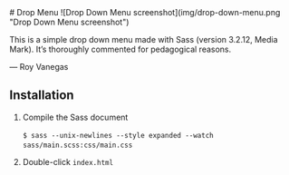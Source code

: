 <meta charset="utf-8">
# Drop Menu
![Drop Down Menu screenshot](img/drop-down-menu.png "Drop Down Menu screenshot")

This is a simple drop down menu made with Sass (version 3.2.12, Media Mark). It’s thoroughly commented for pedagogical reasons.

— Roy Vanegas

## Installation
1. Compile the Sass document

     `$ sass --unix-newlines --style expanded --watch sass/main.scss:css/main.css`

2. Double-click `index.html`
